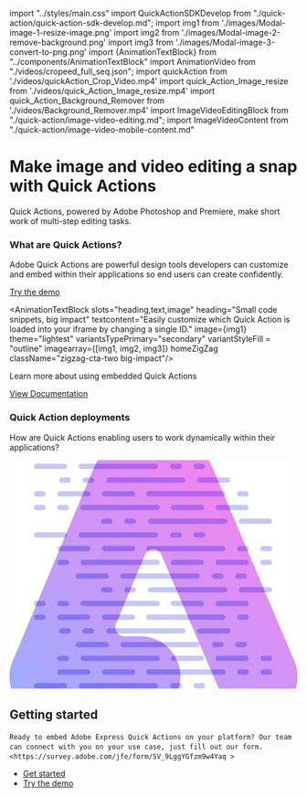 import "../styles/main.css"
import QuickActionSDKDevelop from "./quick-action/quick-action-sdk-develop.md";
import img1 from './images/Modal-image-1-resize-image.png'
import img2 from './images/Modal-image-2-remove-background.png'
import img3 from './images/Modal-image-3-convert-to-png.png'
import {AnimationTextBlock} from "../components/AnimationTextBlock"
import AnimationVideo from "./videos/cropeed_full_seq.json";
import quickAction from './videos/quickAction_Crop_Video.mp4'
import quick_Action_Image_resize from './videos/quick_Action_Image_resize.mp4'
import quick_Action_Background_Remover from './videos/Background_Remover.mp4'
import ImageVideoEditingBlock from "./quick-action/image-video-editing.md";
import ImageVideoContent from "./quick-action/image-video-mobile-content.md"


<Hero slots="heading, text" variant="fullwidth" videoSrcUrl={quickAction} className="quick-action-hero-block " isQuickAction/>

# Make image and video editing a snap with Quick Actions

Quick Actions, powered by Adobe Photoshop and Premiere, make short work of multi-step editing tasks.

<AnnouncementBlock slots="heading, text, button" className="announcement-embed-editor quick-action"/>

### What are Quick Actions?

Adobe Quick Actions are powerful design tools developers can customize and embed within their applications so end users can create confidently.

[Try the demo](https://adobe.io)

<WrapperComponent slots="content" repeat="1" theme="lightest" className="image-video-editing"/>

<ImageVideoEditingBlock/>

<WrapperComponent slots="content" repeat="1" theme="lightest" className="mobile-view-content"/>

<ImageVideoContent/>

<AnimationTextBlock slots="heading,text,image" heading="Small code snippets, big impact" textcontent="Easily customize which Quick Action is loaded into your iframe by changing a single ID." image={img1} theme="lightest"  variantsTypePrimary="secondary" variantStyleFill = "outline" imagearray={[img1, img2, img3]}  homeZigZag className="zigzag-cta-two big-impact"/>

<AnimationTextBlock slots="heading,text" heading="Resize image" theme="lightest" headerElementType="h2" textcontent="Make resizing images easy thanks to a wide array of standard and custom social media post image sizes to choose from." variantsTypePrimary='secondary' videoSrcUrl={quick_Action_Image_resize} variantStyleFill = "outline" homeZigZag className="streamline_ability"/>

<AnimationTextBlock slots="heading,text" heading="Remove background"  theme="lightest" headerElementType="h2" textcontent="Powered by Adobe Photoshop, this Quick Action enables users to remove backgrounds and create dynamic images in one simple click."  variantsTypePrimary='secondary' variantStyleFill = "outline" videoSrcUrl={quick_Action_Background_Remover} isVideoReversed  homeZigZag className=" zigzag-cta-two streamline_ability "/>

<AnnouncementBlock slots="text, button" theme="lightest" className="announcement-embed-editor quick-action learn-more-action"/>

Learn more about using embedded Quick Actions

[View Documentation](/quick-action)

<TextBlock slots="heading,text" theme="light" headerElementType="h2" variantsTypePrimary='secondary' variantStyleFill = "outline" homeZigZag className="streamline_ability customer-experience"/>

### Quick Action deployments

How are Quick Actions enabling users to work dynamically within their applications?

<WrapperComponent slots="content" repeat="1" theme="light" className="QuickActionSDKDevelop "/>

<QuickActionSDKDevelop/>

<SummaryBlock slots=" image , heading, text, buttons" className="getting-started quick-action-getting" />

![Getting Started](./images/Summary-Block-image.svg)

## Getting started

`Ready to embed Adobe Express Quick Actions on your platform? Our team can connect with you on your use case, just fill out our form. <https://survey.adobe.com/jfe/form/SV_9LggYGfzm9w4Yaq >`

- [Get started](https://developer.adobe.com/embed-sdk/docs/guides/)
- [Try the demo](https://adobe.io)